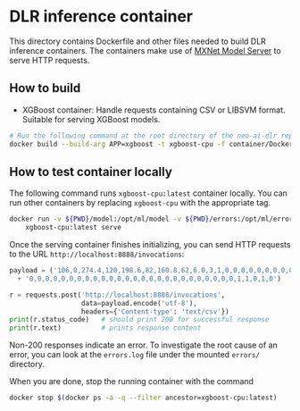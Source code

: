 # DLR inference container

This directory contains Dockerfile and other files needed to build DLR inference containers. The containers make use of [MXNet Model Server](https://github.com/awslabs/mxnet-model-server) to serve HTTP requests.

## How to build
* XGBoost container: Handle requests containing CSV or LIBSVM format. Suitable for serving XGBoost models.
```bash
# Run the following command at the root directory of the neo-ai-dlr repository
docker build --build-arg APP=xgboost -t xgboost-cpu -f container/Dockerfile.cpu .
```


## How to test container locally
The following command runs `xgboost-cpu:latest` container locally. You can run other containers by replacing `xgboost-cpu` with the appropriate tag. 
```bash
docker run -v ${PWD}/model:/opt/ml/model -v ${PWD}/errors:/opt/ml/errors -p 127.0.0.1:8888:8080/tcp \
    xgboost-cpu:latest serve
```
Once the serving container finishes initializing, you can send HTTP requests to the URL `http://localhost:8888/invocations`:
```python
payload = ('106,0,274.4,120,198.6,82,160.8,62,6.0,3,1,0,0,0,0,0,0,0,0,0,0,0,0,0,1,0,0,0,0,0,0,0,0,0,0,0,0,0,'
  + '0,0,0,0,0,0,0,0,0,0,0,0,0,0,0,0,0,0,0,0,0,0,0,0,0,0,1,1,0,1,0')

r = requests.post('http://localhost:8888/invocations',
                  data=payload.encode('utf-8'),
                  headers={'Content-type': 'text/csv'})
print(r.status_code)   # should print 200 for successful response
print(r.text)          # prints response content
```

Non-200 responses indicate an error. To investigate the root cause of an error, you can look at the `errors.log` file under the mounted `errors/` directory.

When you are done, stop the running container with the command
```bash
docker stop $(docker ps -a -q --filter ancestor=xgboost-cpu:latest)
```
